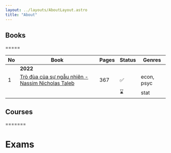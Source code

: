 ```yaml
---
layout: ../layouts/AboutLayout.astro
title: "About"
---
```


## Books

=====

| No  | Book                                                                                             | Pages | Status | Genres     |
| --- | ------------------------------------------------------------------------------------------------ | ----- | ------ | ---------- |
|     | **2022**                                                                                         |       |        |            |
| 1   | [Trò đùa của sự ngẫu nhiên - Nassim Nicholas Taleb](../posts/trò-đùa-của-sự-ngẫu-nhiên---taleb/) | 367   | ✅     | econ, psyc |
|     |                                                                                                  |       | ⌛     | stat       |

## Courses

=======

# Exams

